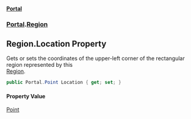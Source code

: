 #### [Portal](index.md 'index')
### [Portal](Portal.md 'Portal').[Region](Region.md 'Portal.Region')

## Region.Location Property

Gets or sets the coordinates of the upper-left corner of the rectangular region represented by this  
[Region](Region.md 'Portal.Region').

```csharp
public Portal.Point Location { get; set; }
```

#### Property Value
[Point](Point.md 'Portal.Point')